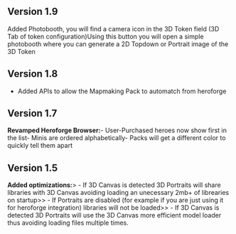 ## Version 1.9
Added Photobooth, you will find a camera icon in the 3D Token field (3D Tab of token configuration)Using this button you will open a simple photobooth where you can generate a 2D Topdown or Portrait image of the 3D Token

## Version 1.8
- Added APIs to allow the Mapmaking Pack to automatch from heroforge

## Version 1.7
**Revamped Heroforge Browser:**- User-Purchased heroes now show first in the list- Minis are ordered alphabetically- Packs will get a different color to quickly tell them apart

## Version 1.5
**Added optimizations:**> - If 3D Canvas is detected 3D Portraits will share libraries with 3D Canvas avoiding loading an unecessary 2mb+ of librearies on startup>> - If Portraits are disabled (for example if you are just using it for heroforge integration) libraries will not be loaded>> - If 3D Canvas is detected 3D Portraits will use the 3D Canvas more efficient model loader thus avoiding loading files multiple times.

